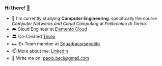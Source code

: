 ### Hi there! 👋

<!--
**Paolo-Beci/Paolo-Beci** is a ✨ _special_ ✨ repository because its `README.md` (this file) appears on your GitHub profile.

Here are some ideas to get you started:

- 🔭 I’m currently working on ...
- 🌱 I’m currently learning ...
- 👯 I’m looking to collaborate on ...
- 🤔 I’m looking for help with ...
- 💬 Ask me about ...
- 📫 How to reach me: ...
- 😄 Pronouns: ...
- ⚡ Fun fact: ...
-->

- 🌱 I'm currently studying **Computer Engineering**, specifically the course *Computer Networks and Cloud Computing* at *Politecnico di Torino*.
- ☁️ Cloud Engineer at [Elemento Cloud](https://www.elemento.cloud)
- 🏛️ Co-Created [Teseo](https://www.teseo.app)
- 🏎️ Ex Team member at [Squadracorsepolito](https://squadracorsepolito.com)
- 📫 More about me: [LinkedIn](http://linkedin.com/in/paolo-beci-919a28199)
- 💬 Write me on: [paolo.beci@gmail.com](paolo.beci@gmail.com)

<!--
<p align="center">
  <img align="center" src="https://github-readme-stats.vercel.app/api?username=Paolo-Beci&show_icons=true&theme=github_dark">
</p>
-->

